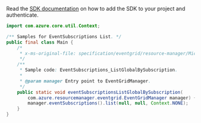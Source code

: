 Read the [SDK documentation](https://github.com/Azure/azure-sdk-for-java/blob/azure-resourcemanager-eventgrid_1.1.0-beta.3/sdk/eventgrid/azure-resourcemanager-eventgrid/README.md) on how to add the SDK to your project and authenticate.

```java
import com.azure.core.util.Context;

/** Samples for EventSubscriptions List. */
public final class Main {
    /*
     * x-ms-original-file: specification/eventgrid/resource-manager/Microsoft.EventGrid/stable/2021-12-01/examples/EventSubscriptions_ListGlobalBySubscription.json
     */
    /**
     * Sample code: EventSubscriptions_ListGlobalBySubscription.
     *
     * @param manager Entry point to EventGridManager.
     */
    public static void eventSubscriptionsListGlobalBySubscription(
        com.azure.resourcemanager.eventgrid.EventGridManager manager) {
        manager.eventSubscriptions().list(null, null, Context.NONE);
    }
}
```
